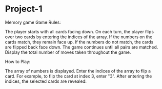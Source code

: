 # Project-1
Memory game
Game Rules:

The player starts with all cards facing down.
On each turn, the player flips over two cards by entering the indices of the array.
If the numbers on the cards match, they remain face up.
If the numbers do not match, the cards are flipped back face down.
The game continues until all pairs are matched.
Display the total number of moves taken throughout the game.

How to Play:

The array of numbers is displayed.
Enter the indices of the array to flip a card. For example, to flip the card at index 3, enter "3".
After entering the indices, the selected cards are revealed.
